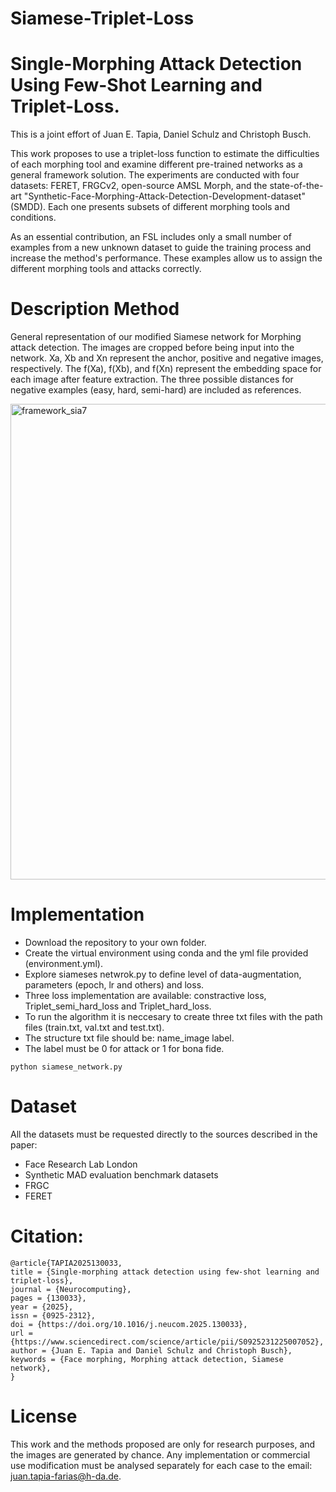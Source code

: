 # Siamese-Triplet-Loss
# Single-Morphing Attack Detection Using Few-Shot Learning and Triplet-Loss.
This is a joint effort of Juan E. Tapia, Daniel Schulz and Christoph Busch.

This work proposes to use a triplet-loss function to estimate the difficulties of each morphing tool and examine different pre-trained networks as a general framework solution. The experiments are conducted with four datasets: FERET, FRGCv2, open-source AMSL Morph, and the state-of-the-art "Synthetic-Face-Morphing-Attack-Detection-Development-dataset" (SMDD). Each one presents subsets of different morphing tools and conditions.

As an essential contribution, an FSL includes only a small number of examples from a new unknown dataset to guide the training process and increase the method's performance. These examples allow us to assign the different morphing tools and attacks correctly.

# Description Method

 General representation of our modified Siamese network for Morphing attack detection. The images are cropped before being input into the network. Xa, Xb and Xn represent the anchor, positive and negative images, respectively. The f(Xa), f(Xb), and f(Xn) represent the embedding space for each image after feature extraction. The three possible distances for negative examples (easy, hard, semi-hard) are included as references.

<img width="761" alt="framework_sia7" src="https://github.com/user-attachments/assets/718d68b9-9df3-4805-b8e6-00f78833b806" />

# Implementation
- Download the repository to your own folder.
- Create the virtual environment using conda and the yml file provided (environment.yml).
- Explore siameses netwrok.py to define level of data-augmentation, parameters (epoch, lr and others) and loss.
- Three loss implementation are available: constractive loss, Triplet_semi_hard_loss and Triplet_hard_loss.
- To run the algorithm it is neccesary to create three txt files with the path files (train.txt, val.txt and test.txt). 
- The structure txt file should be: name_image label.
- The label must be 0 for attack or 1 for bona fide.

```
python siamese_network.py
```
# Dataset

All the datasets must be requested directly to the sources described in the paper:
- Face Research Lab London
- Synthetic MAD evaluation benchmark datasets
- FRGC
- FERET

# Citation:
```
@article{TAPIA2025130033,
title = {Single-morphing attack detection using few-shot learning and triplet-loss},
journal = {Neurocomputing},
pages = {130033},
year = {2025},
issn = {0925-2312},
doi = {https://doi.org/10.1016/j.neucom.2025.130033},
url = {https://www.sciencedirect.com/science/article/pii/S0925231225007052},
author = {Juan E. Tapia and Daniel Schulz and Christoph Busch},
keywords = {Face morphing, Morphing attack detection, Siamese network},
}
```
# License
This work and the methods proposed are only for research purposes, and the images are generated by chance. Any implementation or commercial use modification must be analysed separately for each case to the email: juan.tapia-farias@h-da.de.
